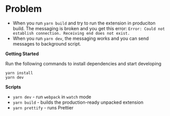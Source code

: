 # Problem
- When you run `yarn build` and try to run the extension in produciton build. The messaging is broken and you get this error: 
`Error: Could not establish connection. Receiving end does not exist.`
- When you run `yarn dev`, the messaging works and you can send messages to background script.



**Getting Started**

Run the following commands to install dependencies and start developing

```
yarn install
yarn dev
```

**Scripts**

-   `yarn dev` - run `webpack` in `watch` mode
-   `yarn build` - builds the production-ready unpacked extension
-   `yarn prettify` - runs Prettier
